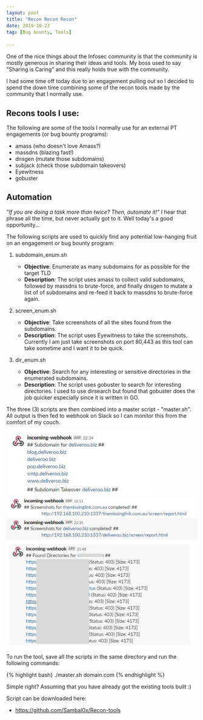 ```yaml
---
layout: post
title: "Recon Recon Recon"
date: 2019-10-23
tag: [Bug bounty, Tools]

---
```


One of the nice things about the Infosec community is that the community is mostly generous in sharing their ideas and tools. My boss used to say "Sharing is Caring" and this really holds true with the community.

I had some time off today due to an engagement pulling out so I decided to spend the down time combining some of the recon tools made by the community that I normally use.

## Recons tools I use:
The following are some of the tools I normally use for an external PT engagements (or bug bounty programs):
* amass (who doesn't love Amass?)
* massdns (blazing fast!)
* dnsgen (mutate those subdomains)
* subjack (check those subdomain takeovers)
* Eyewitness
* gobuster

## Automation
_"If you are doing a task more than twice? Then, automate it!"_ I hear that phrase all the time, but never actually got to it. Well today's a good opportunity...

The following scripts are used to quickly find any potential low-hanging fruit on an engagement or bug bounty program:

1. subdomain_enum.sh
    * **Objective**: Enumerate as many subdomains for as possible for the target TLD
    * **Description**: The script uses amass to collect valid subdomains, followed by massdns to brute-force, and finally dnsgen to mutate a list of of subdomains and re-feed it back to massdns to brute-force again.

2. screen_enum.sh
    * **Objective**: Take screenshots of all the sites found from the subdomains. 
    * **Description**: The script uses Eyewitness to take the screenshots. Currently I am just take screenshots on port 80,443 as this tool can take sometime and I want it to be quick.

3. dir_enum.sh
    * **Objective**: Search for any interesting or sensitive directories in the enumerated subdomains.
    * **Description**: The script uses gobuster to search for interesting directories. I used to use dirsearch but found that gobuster does the job quicker especially since it is written in GO.

The three (3) scripts are then combined into a master script - "master.sh". All output is then fed to webhook on Slack so I can monitor this from the comfort of my couch. 

![subdomain_enum](/assets/img/blog/subdomain_enum.JPG)
![screen_enum](/assets/img/blog/screen_enum.JPG)
![dir_enum](/assets/img/blog/dir_enum.JPG)

To run the tool, save all the scripts in the same directory and run the following commands:

{% highlight bash}
./master.sh domain.com
{% endhighlight %}

Simple right? Assuming that you have already got the existing tools built :)

Script can be downloaded here:
* https://github.com/Sambal0x/Recon-tools





